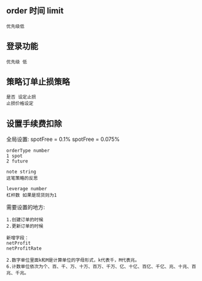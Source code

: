 ## order 时间 limit 
```
优先级低
```

## 登录功能
```
优先级 低
```

## 策略订单止损策略 
```
是否 设定止损
止损价格设定
```

## 设置手续费扣除
全局设置:
spotFree = 0.1%
spotFree = 0.075%
```
orderType number
1 spot
2 future

note string
这笔策略的反思

leverage number
杠杆数 如果是现货则为1
```


需要设置的地方:
```
1.创建订单的时候
2.更新订单的时候

新增字段：
netProfit
netProfitRate
```


```
2.数字单位里面k和M是计算单位的字母形式，k代表千，M代表兆。
6.计数单位依次为个、百、千、万、十万、百万、千万、亿、十亿、百亿、千亿、兆、十兆、百兆、千兆。
```